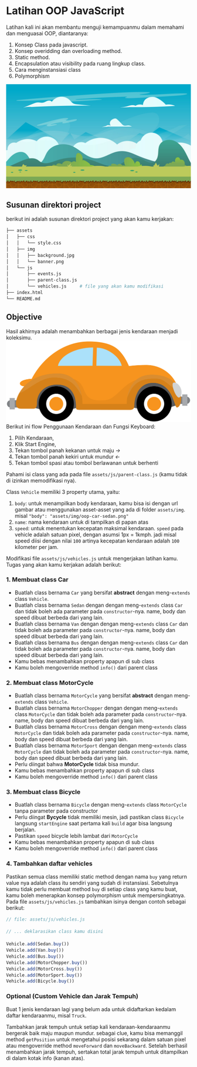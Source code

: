 # Latihan OOP JavaScript

Latihan kali ini akan membantu menguji kemampuanmu dalam memahami dan menguasai OOP, diantaranya:
1. Konsep Class pada javascript.
2. Konsep overidding dan overloading method.
3. Static method.
4. Encapsulation atau visibility pada ruang lingkup class.
5. Cara menginstansiasi class
6. Polymorphism

![background](./assets/img/background.jpg)

## Susunan direktori project
berikut ini adalah susunan direktori project yang akan kamu kerjakan:
```bash
├── assets
│   ├── css
│   │   └── style.css
│   ├── img
│   │   ├── background.jpg
│   │   └── banner.png
│   └── js
│       ├── events.js
│       ├── parent-class.js
│       └── vehicles.js     # file yang akan kamu modifikasi
├── index.html
└── README.md
```

## Objective
Hasil akhirnya adalah menambahkan berbagai jenis kendaraan menjadi koleksimu.
![image](./assets/img/oop-car-sedan.png)
Berikut ini flow Penggunaan Kendaraan dan Fungsi Keyboard:
1. Pilih Kendaraan,
2. Klik Start Engine,
3. Tekan tombol panah kekanan untuk maju *->*
4. Tekan tombol panah kekiri untuk mundur *<-*
5. Tekan tombol spasi atau tombol berlawanan untuk berhenti

Pahami isi class yang ada pada file `assets/js/parent-class.js` (kamu tidak di izinkan memodifikasi nya).  

Class `Vehicle` memiliki 3 property utama, yaitu:
1. `body`: untuk menampilkan body kendaraan, kamu bisa isi dengan url gambar atau menggunakan asset-asset yang ada di folder `assets/img`. misal `"body": "assets/img/oop-car-sedan.png"`
2. `name`: nama kendaraan untuk di tampilkan di papan atas
3. `speed`: untuk menentukan kecepatan maksimal kendaraan. `speed` pada vehicle adalah satuan pixel, dengan asumsi 1px = 1kmph. jadi misal speed diisi dengan nilai `100` artinya kecepatan kendaraan adalah `100` kilometer per jam.

Modifikasi file `assets/js/vehicles.js` untuk mengerjakan latihan kamu. Tugas yang akan kamu kerjakan adalah berikut:

### 1. Membuat class Car
- Buatlah class bernama `Car` yang bersifat **abstract** dengan meng-`extends` class `Vehicle`.
- Buatlah class bernama `Sedan` dengan dengan meng-`extends` class `Car` dan tidak boleh ada parameter pada `constructor`-nya. name, body dan speed dibuat berbeda dari yang lain.
- Buatlah class bernama `Van` dengan dengan meng-`extends` class `Car` dan tidak boleh ada parameter pada `constructor`-nya. name, body dan speed dibuat berbeda dari yang lain.
- Buatlah class bernama `Bus` dengan dengan meng-`extends` class `Car` dan tidak boleh ada parameter pada `constructor`-nya. name, body dan speed dibuat berbeda dari yang lain.
- Kamu bebas menambahkan property apapun di sub class
- Kamu boleh mengoverride method `info()` dari parent class

### 2. Membuat class MotorCycle
- Buatlah class bernama `MotorCycle` yang bersifat **abstract** dengan meng-`extends` class `Vehicle`.
- Buatlah class bernama `MotorChopper` dengan dengan meng-`extends` class `MotorCycle` dan tidak boleh ada parameter pada `constructor`-nya. name, body dan speed dibuat berbeda dari yang lain.
- Buatlah class bernama `MotorCross` dengan dengan meng-`extends` class `MotorCycle` dan tidak boleh ada parameter pada `constructor`-nya. name, body dan speed dibuat berbeda dari yang lain.
- Buatlah class bernama `MotorSport` dengan dengan meng-`extends` class `MotorCycle` dan tidak boleh ada parameter pada `constructor`-nya. name, body dan speed dibuat berbeda dari yang lain.
- Perlu diingat bahwa **MotorCycle** tidak bisa mundur.
- Kamu bebas menambahkan property apapun di sub class
- Kamu boleh mengoverride method `info()` dari parent class

### 3. Membuat class Bicycle
- Buatlah class bernama `Bicycle` dengan meng-`extends` class `MotorCycle` tanpa parameter pada constructor
- Perlu diingat **Bycycle** tidak memiliki mesin, jadi pastikan class `Bicycle` langsung `startEngine` saat pertama kali `build` agar bisa langsung berjalan.
- Pastikan `speed` bicycle lebih lambat dari `MotorCycle`
- Kamu bebas menambahkan property apapun di sub class
- Kamu boleh mengoverride method `info()` dari parent class

### 4. Tambahkan daftar vehicles
Pastikan semua class memiliki static method dengan nama `buy` yang return value nya adalah class itu sendiri yang sudah di instansiasi. Sebetulnya kamu tidak perlu membuat method `buy` di setiap class yang kamu buat, kamu boleh menerapkan konsep polymorphism untuk mempersingkatnya.  
Pada file `assets/js/vehicles.js` tambahkan isinya dengan contoh sebagai berikut:

```javascript
// file: assets/js/vehicles.js

// ... deklarasikan class kamu disini

Vehicle.add(Sedan.buy())
Vehicle.add(Van.buy()) 
Vehicle.add(Bus.buy())
Vehicle.add(MotorChopper.buy())
Vehicle.add(MotorCross.buy())
Vehicle.add(MotorSport.buy())
Vehicle.add(Bicycle.buy())

```

### Optional (Custom Vehicle dan Jarak Tempuh)
Buat 1 jenis kendaraan lagi yang belum ada untuk didaftarkan kedalam daftar kendaraanmu, misal `Truck`.   

Tambahkan jarak tempuh untuk setiap kali kendaraan-kendaraanmu bergerak baik maju maupun mundur. sebagai clue, kamu bisa memanggil method `getPosition` untuk mengetahui posisi sekarang dalam satuan pixel atau mengoverride method `moveForward` dan `moveBackward`. Setelah berhasil menambahkan jarak tempuh, sertakan total jarak tempuh untuk ditampilkan di dalam kotak info (kanan atas).

